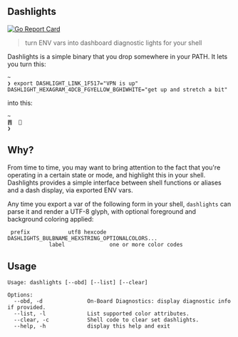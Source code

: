 ## Dashlights
[![Go Report
Card](https://goreportcard.com/badge/github.com/erichs/dashlights)](https://goreportcard.com/report/github.com/erichs/dashlights)

> turn ENV vars into dashboard diagnostic lights for your shell

Dashlights is a simple binary that you drop somewhere in your PATH. It lets you
turn this:

```shell
~
❯ export DASHLIGHT_LINK_1F517="VPN is up"
DASHLIGHT_HEXAGRAM_4DCB_FGYELLOW_BGHIWHITE="get up and stretch a bit"
```

into this:

```shell
~
䷋  🔗
❯
```

## Why?

From time to time, you may want to bring attention to the fact that you're
operating in a certain state or mode, and highlight this in your shell.
Dashlights provides a simple interface between shell functions or
aliases and a dash display, via exported ENV vars.

Any time you export a var of the following form in your shell, `dashlights` can
parse it and render a UTF-8 glyph, with optional foreground and background coloring applied:

```
 prefix            utf8 hexcode
DASHLIGHTS_BULBNAME_HEXSTRING_OPTIONALCOLORS...
             label              one or more color codes
```

## Usage

```
Usage: dashlights [--obd] [--list] [--clear]

Options:
  --obd, -d              On-Board Diagnostics: display diagnostic info if provided.
  --list, -l             List supported color attributes.
  --clear, -c            Shell code to clear set dashlights.
  --help, -h             display this help and exit
```
